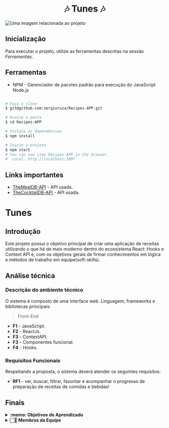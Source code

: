 # <h1 align="center">🎶 Tunes 🎶</h1>
<fig>
<img src="https://images.pexels.com/photos/5737464/pexels-photo-5737464.jpeg?auto=compress&cs=tinysrgb&w=1260&h=750&dpr=1" alt="Uma imagem relacionada ao projeto">
</fig>

## Inicialização
Para executar o projeto, utilize as ferramentas descritas na sessão *Ferramentas*.

## Ferramentas
* NPM - Gerenciador de pacotes padrão para execução do JavaScript Node.js
```bash

# Faça o clone
$ git@github.com:sergioruza/Recipes-APP.git

# Acesse a pasta
$ cd Recipes-APP

# Instale as dependências
$ npm install

# Inicie o projeto
$ npm start
# You can now view Recipes-APP in the browser.
#  Local: http://localhost:300?
```

## Links importantes
* [TheMealDB-API](https://www.themealdb.com/) -  API usada.
* [TheCocktailDB-API](https://www.thecocktaildb.com/) -  API usada.

# Tunes

## Introdução

Este projeto possui o objetivo principal de criar uma aplicação de receitas utilizando o que há de mais moderno dentro do ecossistema React: Hooks e Context API e,
com os objetivos gerais de firmar conhecimentos em lógica e métodos de trabalho em equipe(soft-skills).

## Análise técnica

### Descrição do ambiente técnico

O sistema é composto de uma interface web. Linguagem, frameworks e bibliotecas principais:
> Front-End
* **F1** - JavaScript.
* **F2** - ReactJs.
* **F3** - ContextAPI.
* **F3** - Componentes funcional.
* **F4** - Hooks.

### Requisitos Funcionais
Respeitando a proposta, o sistema deverá atender os seguintes requisitos:

* **RF1** - ver, buscar, filtrar, favoritar e acompanhar o progresso de preparação de receitas de comidas e bebidas!

## Finais
<details>
 <summary><strong>:memo: Objetivos de Aprendizado</strong></summary><br /> 

- Trabalho em equipe;

- Utilizar Redux para gerenciar estado;

- Utilizar a biblioteca React-Redux;

- Utilizar o React Hook useState;

- Utilizar o React Hook useContext;

- Utilizar o React Hook useEffect;
</details>

  <details>
    <summary><strong>🏻‍💼 Membros da Equipe</strong></summary><br />
  
  - @arthur-debiasi;
  
  - @caiobacode;
  
  - @fernando-costa;
  
  - @sergioruza;
  
  </details>

